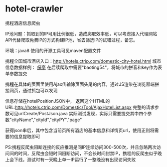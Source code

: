 # hotel-crawler
携程酒店信息爬虫

IP池问题：抓取到的IP可用比例很低，造成爬取效率低，可以考虑接入代理网站API代替爬取免费IP的方式构建IP池，省去筛选IP的试错过程，备忘。

环境：java8
使用的开源工具可见maven配置文件

携程全国城市酒店入口：http://hotels.ctrip.com/domestic-city-hotel.html
城市信息数据样例：
<a title="保亭酒店" href="/hotel/baoting54">保亭</a>
在后续爬取中需要"baoting54"，将城市的拼音和key作为表单参数提交

携程在具体的页面里使用Ajax传输除页面头尾的内容，通过JS渲染在浏览器端拼接网页，通过抓包可以发现

信息存储在hotelPositionJSON中，
返回这个HTML的URL:http://hotels.ctrip.com/Domestic/Tool/AjaxHotelList.aspx
完整的请求参数可见urlCreate/PostJson.java
实际测试发现，实际只需要提交其中四个参数"cityName","cityId","cityPY","page"

获得json串后，其中包含当前页所有酒店的基本信息和详情页url，使用正则将需要的信息提取即可

PS:携程反爬虫阻断连接的反应推测是同IP连续访问300-500次，并且忽略两次访问间的时间，反爬虫会短时间阻断访问，不会长时间封禁IP，携程的反爬虫似乎晚上会下线，测试时有一天晚上单一IP运行了一整晚没有出现访问失败
